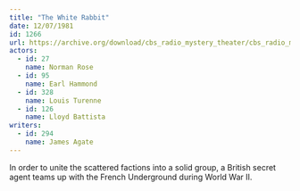 ```yaml
---
title: "The White Rabbit"
date: 12/07/1981
id: 1266
url: https://archive.org/download/cbs_radio_mystery_theater/cbs_radio_mystery_theater-1251-1300.zip/cbs_radio_mystery_theater-1251-1300%2Fcbsrmt_1266_the_white_rabbit.mp3
actors:  
  - id: 27
    name: Norman Rose  
  - id: 95
    name: Earl Hammond  
  - id: 328
    name: Louis Turenne  
  - id: 126
    name: Lloyd Battista
writers:  
  - id: 294
    name: James Agate
---
```

In order to unite the scattered factions into a solid group, a British secret agent teams up with the French Underground during World War II.